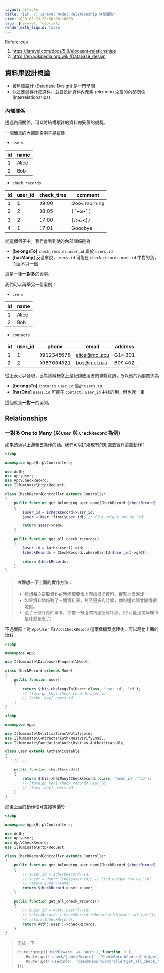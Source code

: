 ```yaml
---
layout: article
title: "[EP. 7] Laravel Model Relationship 模型關聯"
time: 2020-05-21 20:50:00 +0800
tags: [Laravel, Tutorial]
render_with_liquid: false
---
```


References

1. https://laravel.com/docs/5.8/eloquent-relationships
2. https://en.wikipedia.org/wiki/Database_design

## 資料庫設計概論

- 資料庫設計 (Database Design) 是一門學問
- 決定要儲存什麼資料，並且設計資料內元素 (element) 之間的內部關係 (interrelationships)

### 內部關係

透過內部關係，可以將結構複雜的資料做妥善的規劃。

一個簡單的內部關係例子是這樣：

- `users`

| id  | name  |
| --- | ----- |
| 1   | Alice |
| 2   | Bob   |

- `check_records`

| id  | user_id | check_time | comment      |
| --- | ------- | ---------- | ------------ |
| 1   | 1       | 08:00      | Good morning |
| 2   | 2       | 08:05      | ( ˘•ω•˘ )    |
| 3   | 2       | 17:00      | (ﾉ>ω<)ﾉ      |
| 4   | 1       | 17:01      | Goodbye      |

從這個例子中，我們會看到他的內部關係是為

- **[belongsTo]** `check_records.user_id` 屬於 `users.id`
- **[hasMany]** 反過來說，`users.id` 可能在 `check_records.user_id` 中找的到，而且不只一個

這是一種**一對多**的案例。

我們可以再舉另一個案例：

- `users`

| id  | name  |
| --- | ----- |
| 1   | Alice |
| 2   | Bob   |

- `contacts`

| id  | user_id | phone      | email         | address |
| --- | ------- | ---------- | ------------- | ------- |
| 1   | 1       | 0912345678 | alice@mcl.ncu | G14 301 |
| 2   | 2       | 0987654321 | bob@mcl.ncu   | B09 402 |

從上表可以發現，因為資料概念上是紀錄使用者的聯繫資訊，所以他的內部關係為

- **[belongsTo]** `contacts.user_id` 屬於 `users.id`
- **[hasOne]** `users.id` 可能在 `contacts.user_id` 中找的到，但也就一筆

這個就是**一對一**的案例。

## Relationships

### 一對多 One to Many (以 `User` 與 `CheckRecord` 為例)

如果透過以上邏輯去操作的話，我們可以拼湊現有的知識去實作這些動作：

```php
<?php

namespace App\Http\Controllers;

use Auth;
use App\User;
use App\CheckRecord;
use Illuminate\Http\Request;

class CheckRecordController extends Controller
{
    public function get_belonging_user_name(CheckRecord $checkRecord)
    {
        $user_id = $checkRecord->user_id;
        $user = User::find($user_id); // find unique row by `id`

        return $user->name;
    }

    public function get_all_check_records()
    {
        $user_id = Auth::user()->id;
        $checkRecords = CheckRecord::whereUserId($user_id)->get();

        return $checkRecords;
    }
}
```

> #### 冷靜想一下上面的實作方法：
>
> - 想想每次要取資料的時候都要像上面這樣撈資料，實際上很麻煩！
> - 如果資料關係跨了三個資料表，甚至更多的時候，你的程式碼會變得很地獄。
> - 過了三個月再回來看，你會不知道你到底在寫什麼。(你可能連關聯欄位是什麼都忘了)

不過實際上對 `App\User` 和 `App\CheckRecord` 這兩個檔案處理後，可以簡化上面的流程：

```php
<?php

namespace App;

use Illuminate\Database\Eloquent\Model;

class CheckRecord extends Model
{
    public function user()
    {
        return $this->belongsTo(User::class, 'user_id', 'id');
        // [foreign_key] check_records.user_id
        // [other_key] users.id
    }
}
```

```php
<?php

namespace App;

use Illuminate\Notifications\Notifiable;
use Illuminate\Contracts\Auth\MustVerifyEmail;
use Illuminate\Foundation\Auth\User as Authenticatable;

class User extends Authenticatable
{
    // ...

    public function checkRecords()
    {
        return $this->hasMany(CheckRecord::class, 'user_id', 'id');
        // [foreign_key] check_records.user_id
        // [local_key] users.id
    }
}
```

然後上面的動作便可直接等價於

```php
<?php

namespace App\Http\Controllers;

use Auth;
use App\User;
use App\CheckRecord;
use Illuminate\Http\Request;

class CheckRecordController extends Controller
{
    public function get_belonging_user_name(CheckRecord $checkRecord)
    {
        // $user_id = $checkRecord->id;
        // $user = User::find($user_id); // find unique raw by `id`
        // return $user->name;
        return $checkRecord->user->name;
    }

    public function get_all_check_records()
    {
        // $user_id = Auth::user()->id;
        // $checkRecords = CheckRecord::whereUserId($user_id)->get();
        // return $checkRecords;
        return Auth::user()->checkRecords;
    }
}
```

> 測試一下
>
> ```php
> Route::group(['middleware' => 'auth'], function () {
>     Route::get('check/{checkRecord}', 'CheckRecordController@get_belonging_user_name');
>     Route::get('userinfo', 'CheckRecordController@get_all_check_records');
> });
> ```

